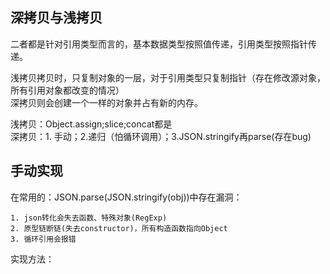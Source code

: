 ## 深拷贝与浅拷贝  
二者都是针对引用类型而言的，基本数据类型按照值传递，引用类型按照指针传递。  
  
浅拷贝拷贝时，只复制对象的一层，对于引用类型只复制指针（存在修改源对象，所有引用对象都改变的情况）  
深拷贝则会创建一个一样的对象并占有新的内存。  
  
浅拷贝：Object.assign;slice;concat都是  
深拷贝：1. 手动；2.递归（怕循环调用）；3.JSON.stringify再parse(存在bug)  
## 手动实现  
在常用的：JSON.parse(JSON.stringify(obj))中存在漏洞：  
~~~  
1. json转化会失去函数、特殊对象(RegExp)
2. 原型链断链(失去constructor)，所有构造函数指向Object
3. 循环引用会报错
~~~
实现方法：  
~~~  

~~~
